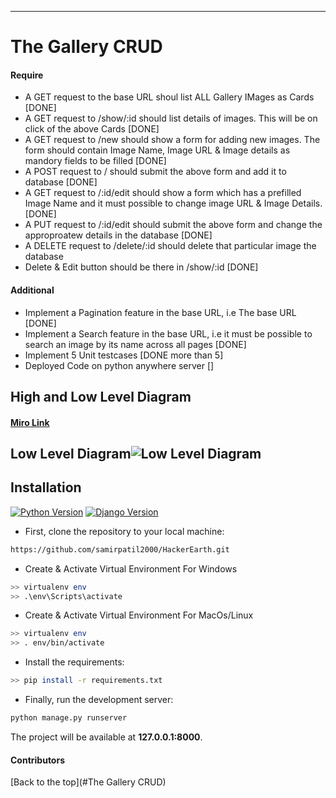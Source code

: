 ----
# The Gallery CRUD
#### Require

* A GET request to the base URL shoul list ALL Gallery IMages as Cards [DONE]
* A GET request to /show/:id should list details of images. This will be on click of the above Cards [DONE]
* A GET request to /new should show a form for adding new images. The form should contain Image Name, Image URL & Image details as mandory fields to be filled [DONE]
* A POST request to / should submit the above form and add it to database [DONE]
* A GET request to /:id/edit should show a form which has a prefilled Image Name and it must possible to change image URL & Image Details. [DONE]
* A PUT request to /:id/edit should submit the above form and change the approproatew details in the database [DONE]
* A DELETE request to /delete/:id should delete that particular image the database 
* Delete & Edit button should be there in /show/:id [DONE]

#### Additional

* Implement a Pagination feature in the base URL, i.e The base URL [DONE]
* Implement a Search feature in the base URL, i.e it must be possible to search an image by its name across all pages [DONE]
* Implement 5 Unit testcases [DONE more than 5]
* Deployed Code on python anywhere server []

## High and Low Level Diagram
#### [Miro Link](https://miro.com/app/board/uXjVOkePgBI=/)
## Low Level Diagram![Low Level Diagram](https://user-images.githubusercontent.com/55244065/180570587-b0517683-de81-4e32-b275-1f2bf078e96b.png)


## Installation


[![Python Version](https://img.shields.io/badge/python-3.8.1-brightgreen.svg)](https://python.org)
[![Django Version](https://img.shields.io/badge/django-4.0.6-brightgreen.svg)](https://djangoproject.com)



* First, clone the repository to your local machine:

```bash
https://github.com/samirpatil2000/HackerEarth.git
```
* Create & Activate Virtual Environment For Windows

```bash
>> virtualenv env
>> .\env\Scripts\activate
```

* Create & Activate Virtual Environment For MacOs/Linux

```bash
>> virtualenv env
>> . env/bin/activate
```


* Install the requirements:

```bash
>> pip install -r requirements.txt
```

* Finally, run the development server:

```bash
python manage.py runserver
```

The project will be available at **127.0.0.1:8000**.




#### Contributors



[Back to the top](#The Gallery CRUD)



